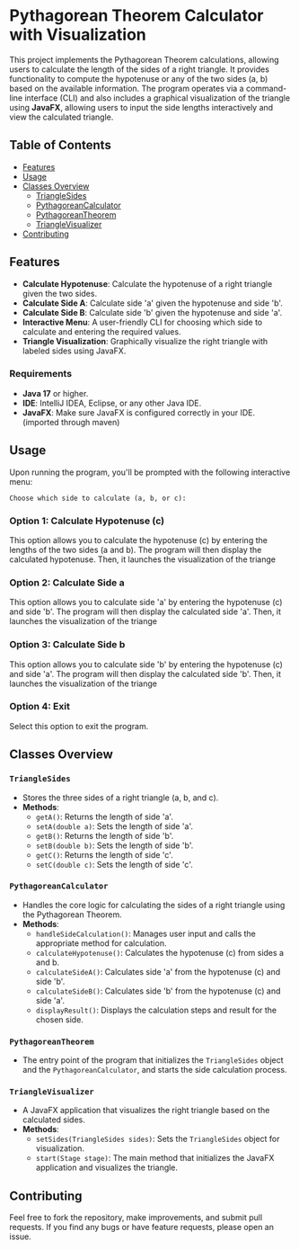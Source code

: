 # Pythagorean Theorem Calculator with Visualization

This project implements the Pythagorean Theorem calculations, allowing users to calculate the length of the sides of a right triangle. It provides functionality to compute the hypotenuse or any of the two sides (a, b) based on the available information. The program operates via a command-line interface (CLI) and also includes a graphical visualization of the triangle using **JavaFX**, allowing users to input the side lengths interactively and view the calculated triangle.

## Table of Contents

- [Features](#features)
- [Usage](#usage)
- [Classes Overview](#classes-overview)
    - [TriangleSides](#trianglesides)
    - [PythagoreanCalculator](#pythagoreancalculator)
    - [PythagoreanTheorem](#pythagoreantheorem)
    - [TriangleVisualizer](#trianglevisualizer)
- [Contributing](#contributing)

## Features

- **Calculate Hypotenuse**: Calculate the hypotenuse of a right triangle given the two sides.
- **Calculate Side A**: Calculate side 'a' given the hypotenuse and side 'b'.
- **Calculate Side B**: Calculate side 'b' given the hypotenuse and side 'a'.
- **Interactive Menu**: A user-friendly CLI for choosing which side to calculate and entering the required values.
- **Triangle Visualization**: Graphically visualize the right triangle with labeled sides using JavaFX.

### Requirements

- **Java 17** or higher.
- **IDE**: IntelliJ IDEA, Eclipse, or any other Java IDE.
- **JavaFX**: Make sure JavaFX is configured correctly in your IDE. (imported through maven)


## Usage

Upon running the program, you'll be prompted with the following interactive menu:

```plaintext
Choose which side to calculate (a, b, or c):
```

### Option 1: Calculate Hypotenuse (c)
This option allows you to calculate the hypotenuse (c) by entering the lengths of the two sides (a and b). The program will then display the calculated hypotenuse. Then, it launches the visualization of the triange

### Option 2: Calculate Side a
This option allows you to calculate side 'a' by entering the hypotenuse (c) and side 'b'. The program will then display the calculated side 'a'. Then, it launches the visualization of the triange

### Option 3: Calculate Side b
This option allows you to calculate side 'b' by entering the hypotenuse (c) and side 'a'. The program will then display the calculated side 'b'. Then, it launches the visualization of the triange

### Option 4: Exit
Select this option to exit the program.


## Classes Overview

### `TriangleSides`
- Stores the three sides of a right triangle (a, b, and c).
- **Methods**:
    - `getA()`: Returns the length of side 'a'.
    - `setA(double a)`: Sets the length of side 'a'.
    - `getB()`: Returns the length of side 'b'.
    - `setB(double b)`: Sets the length of side 'b'.
    - `getC()`: Returns the length of side 'c'.
    - `setC(double c)`: Sets the length of side 'c'.

### `PythagoreanCalculator`
- Handles the core logic for calculating the sides of a right triangle using the Pythagorean Theorem.
- **Methods**:
    - `handleSideCalculation()`: Manages user input and calls the appropriate method for calculation.
    - `calculateHypotenuse()`: Calculates the hypotenuse (c) from sides a and b.
    - `calculateSideA()`: Calculates side 'a' from the hypotenuse (c) and side 'b'.
    - `calculateSideB()`: Calculates side 'b' from the hypotenuse (c) and side 'a'.
    - `displayResult()`: Displays the calculation steps and result for the chosen side.

### `PythagoreanTheorem`
- The entry point of the program that initializes the `TriangleSides` object and the `PythagoreanCalculator`, and starts the side calculation process.

### `TriangleVisualizer`
- A JavaFX application that visualizes the right triangle based on the calculated sides.
- **Methods**:
    - `setSides(TriangleSides sides)`: Sets the `TriangleSides` object for visualization.
    - `start(Stage stage)`: The main method that initializes the JavaFX application and visualizes the triangle.

## Contributing

Feel free to fork the repository, make improvements, and submit pull requests. If you find any bugs or have feature requests, please open an issue.